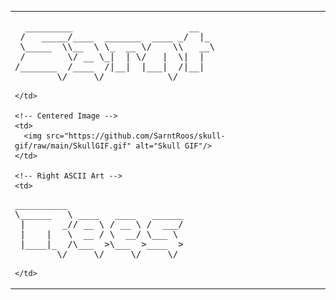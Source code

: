 <table>
  <tr>
    <!-- Left ASCII Art -->
    <td>

<pre>
  _________                      __  
 /   _____/____  _______  ____ _/  |_ 
 \_____  \\__  \ \_  __ \/    \\   __\
 /        \/ __ \_|  | \/   |  \|  |  
/_______  /____  /|__|  |___|  /|__|  
        \/     \/            \/      
</pre>

    </td>
    
    <!-- Centered Image -->
    <td>
      <img src="https://github.com/SarntRoos/skull-gif/raw/main/SkullGIF.gif" alt="Skull GIF"/>
    </td>
    
    <!-- Right ASCII Art -->
    <td>

<pre>
__________  
\______   \ ____   ____   ______  
 |       _// __ \ / __ \ /  ___/  
 |    |   \  __ / \  __/ \___ \   
 |____|_  /\___  >\___  >____  >  
        \/     \/     \/     \/   
</pre>

    </td>
  </tr>
</table>

